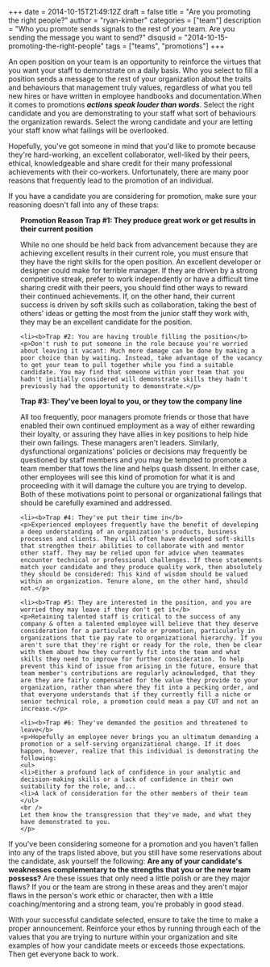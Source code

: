+++
date = 2014-10-15T21:49:12Z
draft = false
title = "Are you promoting the right people?"
author = "ryan-kimber"
categories = ["team"]
description = "Who you promote sends signals to the rest of your team. Are you sending the message you want to send?"
disqusid = "2014-10-15-promoting-the-right-people"
tags = ["teams", "promotions"]
+++

An open position on your team is an opportunity to reinforce the virtues that you want your staff to demonstrate on a daily basis. Who you select to fill a position sends a message to the rest of your organization about the traits and behaviours that management truly values, regardless of what you tell new hires or have written in employee handbooks and documentation.When it comes to promotions <b>*actions speak louder than words*</b>. Select the right candidate and you are demonstrating to your staff what sort of behaviours the organization rewards. Select the wrong candidate and your are letting your staff know what failings will be overlooked.

Hopefully, you've got someone in mind that you'd like to promote because they're hard-working, an excellent collaborator, well-liked by their peers, ethical, knowledgeable and share credit for their many professional achievements with their co-workers. Unfortunately, there are many poor reasons that frequently lead to the promotion of an individual. 

If you have a candidate you are considering for promotion, make sure your reasoning doesn't fall into any of these traps:

<div>
    <ul style="list-style-type: none;">
    <li><b>Promotion Reason Trap #1: They produce great work or get results in their current position</b>
    <p>While no one should be held back from advancement because they are achieving excellent results in their current role, you must ensure that they have the right skills for the open position. An excellent developer or designer could make for terrible manager. If they are driven by a strong competitive streak, prefer to work independently or have a difficult time sharing credit with their peers, you should find other ways to reward their continued achievements. If, on the other hand, their current success is driven by soft skills such as collaboration, taking the best of others' ideas or getting the most from the junior staff they work with, they may be an excellent candidate for the position.</p></li> 

    <li><b>Trap #2: You are having trouble filling the position</b>
    <p>Don't rush to put someone in the role because you're worried about leaving it vacant: Much more damage can be done by making a poor choice than by waiting. Instead, take advantage of the vacancy to get your team to pull together while you find a suitable candidate. You may find that someone within your team that you hadn't initially considered will demonstrate skills they hadn't previously had the opportunity to demonstrate.</p> 
   </li>
    
   <li><b>Trap #3: They've been loyal to you, or they tow the company line</b>
   <p>All too frequently, poor managers promote friends or those that have enabled their own continued employment as a way of either rewarding their loyalty, or assuring they have allies in key positions to help hide their own failings. These managers aren't leaders. Similarly, dysfunctional organizations' policies or decisions may frequently be questioned by staff members and you may be tempted to promote a team member that tows the line and helps quash dissent. In either case, other employees will see this kind of promotion for what it is and proceeding with it will damage the culture you are trying to develop. Both of these motivations point to personal or organizational failings that should be carefully examined and addressed.</p>
   </li>

    <li><b>Trap #4: They've put their time in</b>
    <p>Experienced employees frequently have the benefit of developing a deep understanding of an organization's products, business processes and clients. They will often have developed soft-skills that strengthen their abilities to collaborate with and mentor other staff. They may be relied upon for advice when teammates encounter technical or professional challenges. If these statements match your candidate and they produce quality work, then absolutely they should be considered: This kind of wisdom should be valued within an organization. Tenure alone, on the other hand, should not.</p>
   </li>

    <li><b>Trap #5: They are interested in the position, and you are worried they may leave if they don't get it</b>
    <p>Retaining talented staff is critical to the success of any company & often a talented employee will believe that they deserve consideration for a particular role or promotion, particularly in organizations that tie pay rate to organizational hierarchy. If you aren't sure that they're right or ready for the role, then be clear with them about how they currently fit into the team and what skills they need to improve for further consideration. To help prevent this kind of issue from arising in the future, ensure that team member's contributions are regularly acknowledged, that they are they are fairly compensated for the value they provide to your organization, rather than where they fit into a pecking order, and that everyone understands that if they currently fill a niche or senior technical role, a promotion could mean a pay CUT and not an increase.</p>
   </li>

    <li><b>Trap #6: They've demanded the position and threatened to leave</b>
    <p>Hopefully an employee never brings you an ultimatum demanding a promotion or a self-serving organizational change. If it does happen, however, realize that this individual is demonstrating the following:
    <ul>
    <li>Either a profound lack of confidence in your analytic and decision-making skills or a lack of confidence in their own suitability for the role, and...
    <li>A lack of consideration for the other members of their team
    </ul>
    <br />
    Let them know the transgression that they've made, and what they have demonstrated to you.
    </p>
   </li>
</ul>
</div>

If you've been considering someone for a promotion and you haven't fallen into any of the traps listed above, but you still have some reservations about the candidate, ask yourself the following: <b>Are any of your candidate's weaknesses complementary to the strengths that you or the new team possess?</b> Are these issues that only need a little polish or are they major flaws? If you or the team are strong in these areas and they aren't major flaws in the person's work ethic or character, then with a little coaching/mentoring and a strong team, you're probably in good stead. 

With your successful candidate selected, ensure to take the time to make a proper announcement. Reinforce your ethos by running through each of the values that you are trying to nurture within your organization and site examples of how your candidate meets or exceeds those expectations. Then get everyone back to work.  

